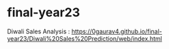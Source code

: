 # final-year23
Diwali Sales Analysis : https://0gaurav4.github.io/final-year23/Diwali%20Sales%20Prediction/web/index.html 
